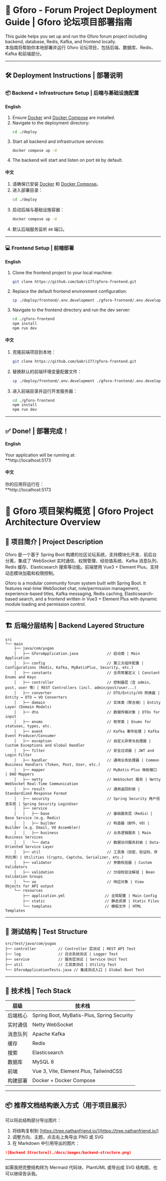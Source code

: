 # 🌟 Gforo - Forum Project Deployment Guide | Gforo 论坛项目部署指南

This guide helps you set up and run the Gforo forum project including backend, database, Redis, Kafka, and frontend locally.  
本指南将帮助你本地部署并运行 Gforo 论坛项目，包括后端、数据库、Redis、Kafka 和前端部分。

---

## 🛠 Deployment Instructions | 部署说明

### 📦 Backend + Infrastructure Setup | 后端与基础设施配置

#### English
1. Ensure [Docker](https://www.docker.com/products/docker-desktop) and [Docker Compose](https://docs.docker.com/compose/) are installed.
2. Navigate to the deployment directory:
   ```bash
   cd ./deploy
   ```
3. Start all backend and infrastructure services:
   ```bash
   docker compose up -d
   ```
4. The backend will start and listen on port `80` by default.

#### 中文
1. 请确保已安装 [Docker](https://www.docker.com/products/docker-desktop) 和 [Docker Compose](https://docs.docker.com/compose/)。
2. 进入部署目录：
   ```bash
   cd ./deploy
   ```
3. 启动后端与基础设施容器：
   ```bash
   docker compose up -d
   ```
4. 默认后端服务监听 `80` 端口。

---

### 💻 Frontend Setup | 前端部署

#### English
1. Clone the frontend project to your local machine:
   ```bash
   git clone https://github.com/Gabri177/gforo-frontend.git
   ```
2. Replace the default frontend environment configuration:
   ```bash
   cp ./deploy/frontend/.env.development ./gforo-frontend/.env.development
   ```
3. Navigate to the frontend directory and run the dev server:
   ```bash
   cd ./gforo-frontend
   npm install
   npm run dev
   ```

#### 中文
1. 克隆前端项目到本地：
   ```bash
   git clone https://github.com/Gabri177/gforo-frontend.git
   ```
2. 替换默认的前端环境变量配置文件：
   ```bash
   cp ./deploy/frontend/.env.development ./gforo-frontend/.env.development
   ```
3. 进入前端目录并运行开发服务器：
   ```bash
   cd ./gforo-frontend
   npm install
   npm run dev
   ```

---

## ✅ Done! | 部署完成！

#### English
Your application will be running at:  
**http://localhost:5173

#### 中文
你的应用将运行在：  
**http://localhost:5173

# 🧱 Gforo 项目架构概览 | Gforo Project Architecture Overview

## 📘 项目简介 | Project Description

Gforo 是一个基于 Spring Boot 构建的社区论坛系统，支持模块化开发、前后台分离，集成了 WebSocket 实时通信、权限管理、经验值系统、Kafka 消息队列、Redis 缓存、Elasticsearch 搜索等功能。前端使用 Vue3 + Element Plus，支持动态模块加载和权限控制。

Gforo is a modular community forum system built with Spring Boot. It features real-time WebSocket chat, role/permission management, experience-based titles, Kafka messaging, Redis caching, Elasticsearch-based search, and a frontend written in Vue3 + Element Plus with dynamic module loading and permission control.

---

## 🏗️ 后端分层结构 | Backend Layered Structure

```
src
└── main
    ├── java/com/yugao
    │   ├── GforoApplication.java             // 启动类 | Main Application
    │   ├── config                            // 第三方组件配置 | Configurations (Redis, Kafka, MyBatisPlus, Security, etc.)
    │   ├── constants                         // 全局常量定义 | Constant Enums and Keys
    │   ├── controller                        // 控制器层（含 admin, post, user 等）| REST Controllers (incl. admin/post/user...)
    │   ├── converter                         // DTO/Entity/VO 转换器 | Entity ↔ DTO ↔ VO Converters
    │   ├── domain                            // 实体类（聚合根）| Entity Layer (Domain Models)
    │   ├── dto                               // 数据传输对象 | DTOs for input
    │   ├── enums                             // 枚举类 | Enums for statuses, types, etc.
    │   ├── event                             // Kafka 事件处理 | Kafka Event Producer/Consumer
    │   ├── exception                         // 自定义异常与处理器 | Custom Exceptions and Global Handler
    │   ├── filter                            // 安全过滤器 | JWT and Login Filter
    │   ├── handler                           // 通用业务处理器 | Common Business Handlers (Token, Post, User, etc.)
    │   ├── mapper                            // MyBatis-Plus 映射接口 | DAO Mappers
    │   ├── netty                             // WebSocket 服务 | Netty WebSocket Real-Time Communication
    │   ├── result                            // 通用返回封装 | Standardized Response Format
    │   ├── security                          // Spring Security 用户信息实现 | Spring Security LoginUser
    │   ├── service
    │   │   ├── base                          // 基础服务层（Redis）| Base Service (e.g. Redis)
    │   │   ├── builder                       // 构造器（邮件、VO）| Builder (e.g. Email, VO Assembler)
    │   │   ├── business                      // 业务逻辑服务 | Main Business Services
    │   │   └── data                          // 数据访问服务封装 | Data-Oriented Service Layer
    │   ├── util                              // 工具类（加密、验证码、序列化等）| Utilities (Crypto, Captcha, Serializer, etc.)
    │   ├── validator                         // 参数校验器 | Custom Validators
    │   ├── validation                        // 分组校验注解组 | Bean Validation Groups
    │   └── vo                                // 响应对象 | View Objects for API output
    └── resources
        ├── application.yml                  // 全局配置 | Main Config
        ├── static                           // 静态资源 | Static Files
        └── templates                        // 模板文件 | HTML Templates
```

---

## 🔬 测试结构 | Test Structure

```
src/test/java/com/yugao
├── controller          // Controller 层测试 | REST API Test
├── log                 // 日志系统测试 | Logger Test
├── service             // 服务层测试 | Service Unit Test
├── util                // 工具类测试 | Utility Test
└── GforoApplicationTests.java // 集成测试入口 | Global Boot Test
```

---

## 🔧 技术栈 | Tech Stack

| 层级 | 技术栈 |
|------|--------|
| 后端核心 | Spring Boot, MyBatis-Plus, Spring Security |
| 实时通信 | Netty WebSocket |
| 消息队列 | Apache Kafka |
| 缓存 | Redis |
| 搜索 | Elasticsearch |
| 数据库 | MySQL 8 |
| 前端 | Vue 3, Vite, Element Plus, TailwindCSS |
| 构建部署 | Docker + Docker Compose |

---

## 📦 推荐文档结构嵌入方式（用于项目展示）

可以将此结构部分导出图片：
1. 将结构复制到 [https://tree.nathanfriend.io/](https://tree.nathanfriend.io/)
2. 调整方向、主题，点击右上角导出 PNG 或 SVG
3. 在 Markdown 中引用导出的图片：

```markdown
![Backend Structure](./docs/images/backend-structure.png)
```

---

如需我把完整结构转为 Mermaid 代码块、PlantUML 或导出成 SVG 结构图，也可以继续告诉我。

